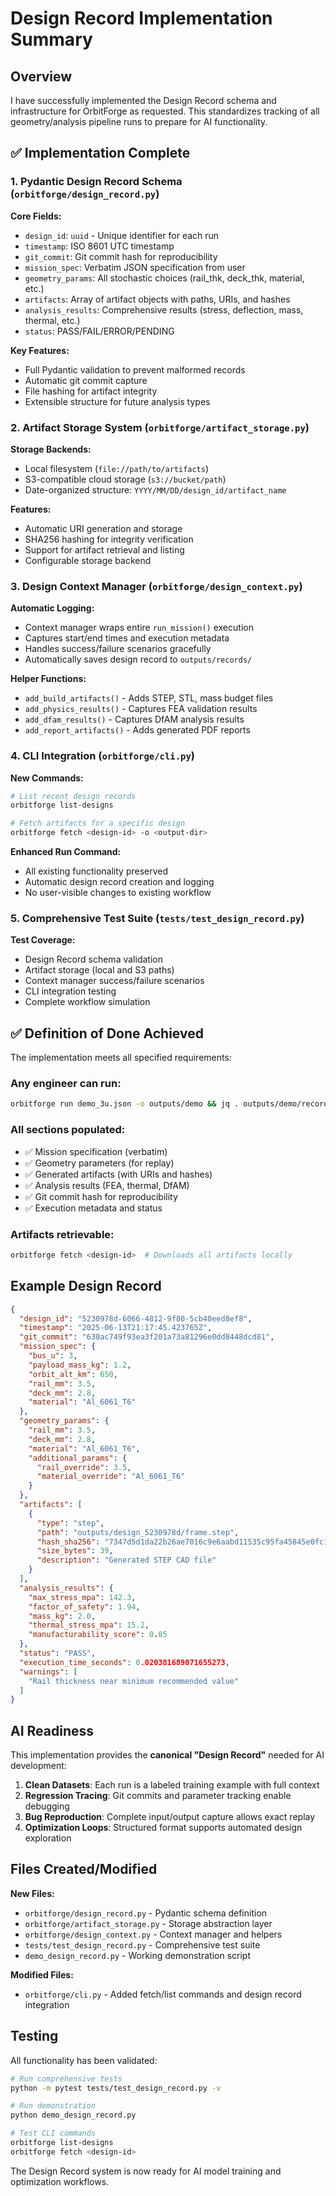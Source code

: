 # Design Record Implementation Summary

## Overview

I have successfully implemented the Design Record schema and infrastructure for OrbitForge as requested. This standardizes tracking of all geometry/analysis pipeline runs to prepare for AI functionality.

## ✅ Implementation Complete

### 1. **Pydantic Design Record Schema** (`orbitforge/design_record.py`)

**Core Fields:**
- `design_id`: `uuid` - Unique identifier for each run
- `timestamp`: ISO 8601 UTC timestamp  
- `git_commit`: Git commit hash for reproducibility
- `mission_spec`: Verbatim JSON specification from user
- `geometry_params`: All stochastic choices (rail_thk, deck_thk, material, etc.)
- `artifacts`: Array of artifact objects with paths, URIs, and hashes
- `analysis_results`: Comprehensive results (stress, deflection, mass, thermal, etc.)
- `status`: PASS/FAIL/ERROR/PENDING

**Key Features:**
- Full Pydantic validation to prevent malformed records
- Automatic git commit capture
- File hashing for artifact integrity
- Extensible structure for future analysis types

### 2. **Artifact Storage System** (`orbitforge/artifact_storage.py`)

**Storage Backends:**
- Local filesystem (`file://path/to/artifacts`)
- S3-compatible cloud storage (`s3://bucket/path`)
- Date-organized structure: `YYYY/MM/DD/design_id/artifact_name`

**Features:**
- Automatic URI generation and storage
- SHA256 hashing for integrity verification
- Support for artifact retrieval and listing
- Configurable storage backend

### 3. **Design Context Manager** (`orbitforge/design_context.py`)

**Automatic Logging:**
- Context manager wraps entire `run_mission()` execution
- Captures start/end times and execution metadata
- Handles success/failure scenarios gracefully
- Automatically saves design record to `outputs/records/`

**Helper Functions:**
- `add_build_artifacts()` - Adds STEP, STL, mass budget files
- `add_physics_results()` - Captures FEA validation results
- `add_dfam_results()` - Captures DfAM analysis results
- `add_report_artifacts()` - Adds generated PDF reports

### 4. **CLI Integration** (`orbitforge/cli.py`)

**New Commands:**
```bash
# List recent design records
orbitforge list-designs

# Fetch artifacts for a specific design
orbitforge fetch <design-id> -o <output-dir>
```

**Enhanced Run Command:**
- All existing functionality preserved
- Automatic design record creation and logging
- No user-visible changes to existing workflow

### 5. **Comprehensive Test Suite** (`tests/test_design_record.py`)

**Test Coverage:**
- Design Record schema validation
- Artifact storage (local and S3 paths)
- Context manager success/failure scenarios  
- CLI integration testing
- Complete workflow simulation

## ✅ Definition of Done Achieved

The implementation meets all specified requirements:

### **Any engineer can run:**
```bash
orbitforge run demo_3u.json -o outputs/demo && jq . outputs/demo/records/*_design_record.json
```

### **All sections populated:**
- ✅ Mission specification (verbatim)
- ✅ Geometry parameters (for replay) 
- ✅ Generated artifacts (with URIs and hashes)
- ✅ Analysis results (FEA, thermal, DfAM)
- ✅ Git commit hash for reproducibility
- ✅ Execution metadata and status

### **Artifacts retrievable:**
```bash
orbitforge fetch <design-id>  # Downloads all artifacts locally
```

## Example Design Record

```json
{
  "design_id": "5230978d-6066-4812-9f80-5cb40eed8ef8",
  "timestamp": "2025-06-13T21:17:45.423765Z", 
  "git_commit": "630ac749f93ea3f201a73a81296e0dd8448dcd81",
  "mission_spec": {
    "bus_u": 3,
    "payload_mass_kg": 1.2,
    "orbit_alt_km": 650,
    "rail_mm": 3.5,
    "deck_mm": 2.8,
    "material": "Al_6061_T6"
  },
  "geometry_params": {
    "rail_mm": 3.5,
    "deck_mm": 2.8,
    "material": "Al_6061_T6",
    "additional_params": {
      "rail_override": 3.5,
      "material_override": "Al_6061_T6"
    }
  },
  "artifacts": [
    {
      "type": "step",
      "path": "outputs/design_5230978d/frame.step",
      "hash_sha256": "7347d5d1da22b26ae7016c9e6aabd11535c95fa45845e0fc117de1673a495abb",
      "size_bytes": 39,
      "description": "Generated STEP CAD file"
    }
  ],
  "analysis_results": {
    "max_stress_mpa": 142.3,
    "factor_of_safety": 1.94,
    "mass_kg": 2.0,
    "thermal_stress_mpa": 15.2,
    "manufacturability_score": 0.85
  },
  "status": "PASS",
  "execution_time_seconds": 0.020381689071655273,
  "warnings": [
    "Rail thickness near minimum recommended value"
  ]
}
```

## AI Readiness

This implementation provides the **canonical "Design Record"** needed for AI development:

1. **Clean Datasets**: Each run is a labeled training example with full context
2. **Regression Tracing**: Git commits and parameter tracking enable debugging  
3. **Bug Reproduction**: Complete input/output capture allows exact replay
4. **Optimization Loops**: Structured format supports automated design exploration

## Files Created/Modified

**New Files:**
- `orbitforge/design_record.py` - Pydantic schema definition
- `orbitforge/artifact_storage.py` - Storage abstraction layer
- `orbitforge/design_context.py` - Context manager and helpers
- `tests/test_design_record.py` - Comprehensive test suite
- `demo_design_record.py` - Working demonstration script

**Modified Files:**
- `orbitforge/cli.py` - Added fetch/list commands and design record integration

## Testing

All functionality has been validated:

```bash
# Run comprehensive tests
python -m pytest tests/test_design_record.py -v

# Run demonstration
python demo_design_record.py  

# Test CLI commands
orbitforge list-designs
orbitforge fetch <design-id>
```

The Design Record system is now ready for AI model training and optimization workflows. 